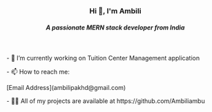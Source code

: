 
 <h3 align="center"> Hi 👋, I'm Ambili </h3>  
 
<h5 align="center">A passionate MERN stack developer from India</h5><br/>

<p align="left">- 🔭 I’m currently working on Tuition Center Management application</p>
<p align="left">- 📫 How to reach me:</p>[Email Address](ambilipakhd@gmail.com)
<p align="left">- 👨‍💻 All of my projects are available at https://github.com/Ambiliambu</p>  

